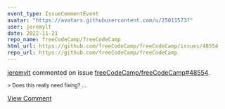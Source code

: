 ```yaml
---
event_type: IssueCommentEvent
avatar: "https://avatars.githubusercontent.com/u/25011573?"
user: jeremylt
date: 2022-11-21
repo_name: freeCodeCamp/freeCodeCamp
html_url: https://github.com/freeCodeCamp/freeCodeCamp/issues/48554
repo_url: https://github.com/freeCodeCamp/freeCodeCamp
---
```


<a href='https://github.com/jeremylt' target='_blank'>jeremylt</a> commented on issue <a href='https://github.com/freeCodeCamp/freeCodeCamp/issues/48554' target='_blank'>freeCodeCamp/freeCodeCamp#48554</a>.

<small>> Does this really need fixing?...</small>

<a href='https://github.com/freeCodeCamp/freeCodeCamp/issues/48554' target='_blank'>View Comment</a>
